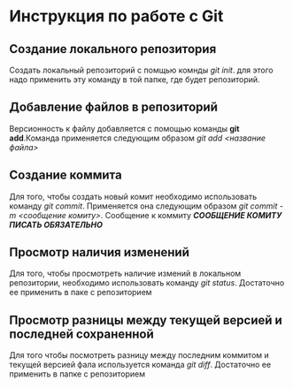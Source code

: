# Инструкция по работе с Git


## Создание локального репозитория
Создать локальный репозиторий с помщью комнды *git init*. для этого надо применить эту команду в той папке, где будет репозиторий.

## Добавление файлов в репозиторий
Версионность к файлу добавляется с помощью команды **git add**.Команда применяется следующим образом *git add <название файла>*

## Создание коммита
Для того, чтобы создать новый комит необходимо использовать команду *git commit*. Применяется она следующим образом *git commit -m <сообщение комиту>*. Сообщение к коммиту ***СООБЩЕНИЕ КОМИТУ ПИСАТЬ ОБЯЗАТЕЛЬНО***

## Просмотр наличия изменений
Для того, чтобы просмотреть наличие измений в локальном репозитории, необходимо использовать команду *git status*. Достаточно ее применить в паке с репозиторием

## Просмотр разницы между текущей версией и последней сохраненной
Для того чтобы посмотреть разницу между последним коммитом и текущей версией фала используется команда *git diff*. Достаточно ее применить в папке с репозиторием
